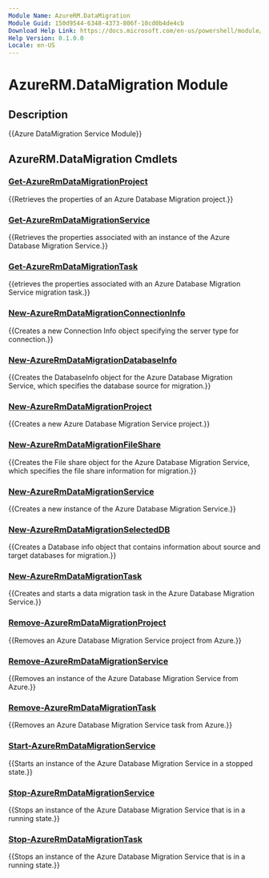 ```yaml
---
Module Name: AzureRM.DataMigration
Module Guid: 150d9544-6348-4373-806f-10cd0b4de4cb
Download Help Link: https://docs.microsoft.com/en-us/powershell/module/azurerm.datamigration
Help Version: 0.1.0.0
Locale: en-US
---
```


# AzureRM.DataMigration Module
## Description
{{Azure DataMigration Service Module}}

## AzureRM.DataMigration Cmdlets
### [Get-AzureRmDataMigrationProject](Get-AzureRmDataMigrationProject.md)
{{Retrieves the properties of an Azure Database Migration project.}}

### [Get-AzureRmDataMigrationService](Get-AzureRmDataMigrationService.md)
{{Retrieves the properties associated with an instance of the Azure Database Migration Service.}}

### [Get-AzureRmDataMigrationTask](Get-AzureRmDataMigrationTask.md)
{{etrieves the properties associated with an Azure Database Migration Service migration task.}}

### [New-AzureRmDataMigrationConnectionInfo](New-AzureRmDataMigrationConnectionInfo.md)
{{Creates a new Connection Info object specifying the server type for connection.}}

### [New-AzureRmDataMigrationDatabaseInfo](New-AzureRmDataMigrationDatabaseInfo.md)
{{Creates the DatabaseInfo object for the Azure Database Migration Service, which specifies the database source for migration.}}

### [New-AzureRmDataMigrationProject](New-AzureRmDataMigrationProject.md)
{{Creates a new Azure Database Migration Service project.}}

### [New-AzureRmDataMigrationFileShare](New-AzureRmDataMigrationFileShare.md)
{{Creates the File share object for the Azure Database Migration Service, which specifies the file share information for migration.}}

### [New-AzureRmDataMigrationService](New-AzureRmDataMigrationService.md)
{{Creates a new instance of the Azure Database Migration Service.}}

### [New-AzureRmDataMigrationSelectedDB](New-AzureRmDataMigrationSelectedDB.md)
{{Creates a Database info object that contains information about source and target databases for migration.}}

### [New-AzureRmDataMigrationTask](New-AzureRmDataMigrationTask.md)
{{Creates and starts a data migration task in the Azure Database Migration Service.}}

### [Remove-AzureRmDataMigrationProject](Remove-AzureRmDataMigrationProject.md)
{{Removes an Azure Database Migration Service project from Azure.}}

### [Remove-AzureRmDataMigrationService](Remove-AzureRmDataMigrationService.md)
{{Removes an instance of the Azure Database Migration Service from Azure.}}

### [Remove-AzureRmDataMigrationTask](Remove-AzureRmDataMigrationTask.md)
{{Removes an Azure Database Migration Service task from Azure.}}

### [Start-AzureRmDataMigrationService](Start-AzureRmDataMigrationService.md)
{{Starts an instance of the Azure Database Migration Service in a stopped state.}}

### [Stop-AzureRmDataMigrationService](Stop-AzureRmDataMigrationService.md)
{{Stops an instance of the Azure Database Migration Service that is in a running state.}}

### [Stop-AzureRmDataMigrationTask](Stop-AzureRmDataMigrationTask.md)
{{Stops an instance of the Azure Database Migration Service that is in a running state.}}

